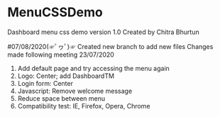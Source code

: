 # MenuCSSDemo
Dashboard menu css demo version 1.0 
Created by Chitra Bhurtun 

#07/08/2020(☞ﾟヮﾟ)☞
Created new branch to add new files
Changes made following meeting 23/07/2020
1) Add default page and try accessing the menu again
2) Logo: Center; add DashboardTM
3) Login form: Center
4) Javascript: Remove welcome message
5) Reduce space between menu
6) Compatibility test: IE, Firefox, Opera, Chrome

